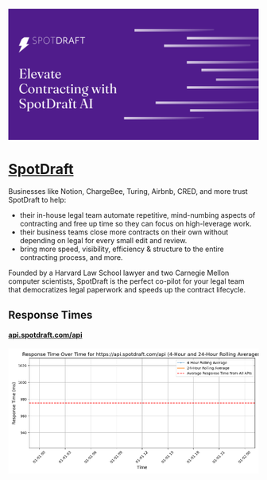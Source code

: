 [![Visit SpotDraft](imagePreview.png)](https://spotdraft.com)

# [SpotDraft](https://spotdraft.com)

Businesses like Notion, ChargeBee, Turing, Airbnb, CRED, and more trust SpotDraft to help:

- their in-house legal team automate repetitive, mind-numbing aspects of contracting and free up time so they can focus on high-leverage work.
- their business teams close more contracts on their own without depending on legal for every small edit and review.
- bring more speed, visibility, efficiency & structure to the entire contracting process, and more.

Founded by a Harvard Law School lawyer and two Carnegie Mellon computer scientists, SpotDraft is the perfect co-pilot for your legal team that democratizes legal paperwork and speeds up the contract lifecycle.

## Response Times

#### [api.spotdraft.com/api](https://api.spotdraft.com/api)

![api.spotdraft.com/api](response-time-charts/6170692e73706f7464726166742e636f6d2f617069.png)
